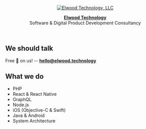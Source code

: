 <p align="center">
  <a href="https://elwood.technology/">
    <img alt="Elwood Technology, LLC" src="https://raw.githubusercontent.com/elwoodtechnology/elwood.technology/master/static/icon.png">
  </a>
</p>

<p align="center">
  <a href="https://elwood.technology/"><strong>Elwood Technology</strong></a><br />
  Software &amp; Digital Product Development Consultancy<br />
</p>

<br />

## We should talk
Free :pizza: on us! --
<a href="mailto:hello@elwood.technology"><strong>hello@elwood.technology</strong></a>

## What we do
 * PHP
 * React & React Native
 * GraphQL
 * Node.js
 * iOS (Objective-C & Swift)
 * Java & Android
 * System Architecture